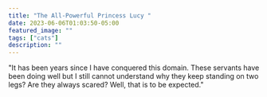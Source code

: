 ```yaml
---
title: "The All-Powerful Princess Lucy "
date: 2023-06-06T01:03:50-05:00
featured_image: ""
tags: ["cats"]
description: ""
---
```


"It has been years since I have conquered this domain. These servants have been doing well but I still cannot understand why they keep standing on two legs? Are they always scared? Well, that is to be expected."